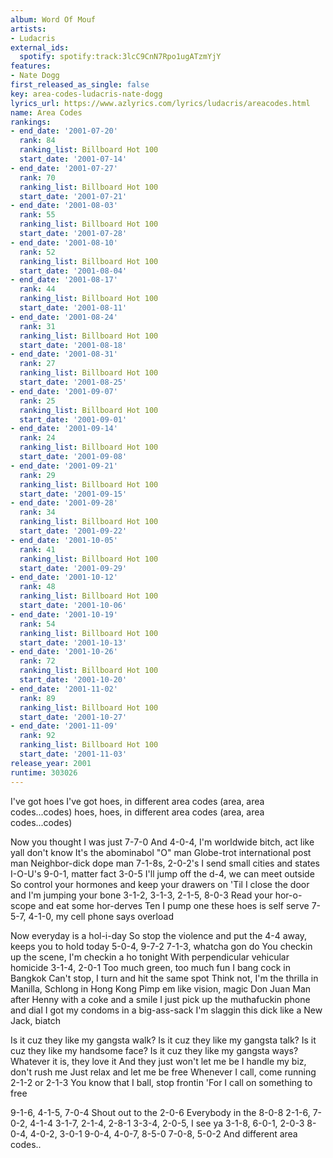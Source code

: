 ```yaml
---
album: Word Of Mouf
artists:
- Ludacris
external_ids:
  spotify: spotify:track:3lcC9CnN7Rpo1ugATzmYjY
features:
- Nate Dogg
first_released_as_single: false
key: area-codes-ludacris-nate-dogg
lyrics_url: https://www.azlyrics.com/lyrics/ludacris/areacodes.html
name: Area Codes
rankings:
- end_date: '2001-07-20'
  rank: 84
  ranking_list: Billboard Hot 100
  start_date: '2001-07-14'
- end_date: '2001-07-27'
  rank: 70
  ranking_list: Billboard Hot 100
  start_date: '2001-07-21'
- end_date: '2001-08-03'
  rank: 55
  ranking_list: Billboard Hot 100
  start_date: '2001-07-28'
- end_date: '2001-08-10'
  rank: 52
  ranking_list: Billboard Hot 100
  start_date: '2001-08-04'
- end_date: '2001-08-17'
  rank: 44
  ranking_list: Billboard Hot 100
  start_date: '2001-08-11'
- end_date: '2001-08-24'
  rank: 31
  ranking_list: Billboard Hot 100
  start_date: '2001-08-18'
- end_date: '2001-08-31'
  rank: 27
  ranking_list: Billboard Hot 100
  start_date: '2001-08-25'
- end_date: '2001-09-07'
  rank: 25
  ranking_list: Billboard Hot 100
  start_date: '2001-09-01'
- end_date: '2001-09-14'
  rank: 24
  ranking_list: Billboard Hot 100
  start_date: '2001-09-08'
- end_date: '2001-09-21'
  rank: 29
  ranking_list: Billboard Hot 100
  start_date: '2001-09-15'
- end_date: '2001-09-28'
  rank: 34
  ranking_list: Billboard Hot 100
  start_date: '2001-09-22'
- end_date: '2001-10-05'
  rank: 41
  ranking_list: Billboard Hot 100
  start_date: '2001-09-29'
- end_date: '2001-10-12'
  rank: 48
  ranking_list: Billboard Hot 100
  start_date: '2001-10-06'
- end_date: '2001-10-19'
  rank: 54
  ranking_list: Billboard Hot 100
  start_date: '2001-10-13'
- end_date: '2001-10-26'
  rank: 72
  ranking_list: Billboard Hot 100
  start_date: '2001-10-20'
- end_date: '2001-11-02'
  rank: 89
  ranking_list: Billboard Hot 100
  start_date: '2001-10-27'
- end_date: '2001-11-09'
  rank: 92
  ranking_list: Billboard Hot 100
  start_date: '2001-11-03'
release_year: 2001
runtime: 303026
---
```

I've got hoes
I've got hoes, in different area codes (area, area codes...codes)
hoes, hoes, in different area codes (area, area codes...codes)


Now you thought I was just 7-7-0
And 4-0-4, I'm worldwide bitch, act like yall don't know
It's the abominabol "O" man
Globe-trot international post man
Neighbor-dick dope man
7-1-8s, 2-0-2's
I send small cities and states I-O-U's
9-0-1, matter fact 3-0-5
I'll jump off the d-4, we can meet outside
So control your hormones and keep your drawers on
'Til I close the door and I'm jumping your bone
3-1-2, 3-1-3, 2-1-5, 8-0-3
Read your hor-o-scope and eat some hor-derves
Ten I pump one these hoes is self serve
7-5-7, 4-1-0, my cell phone says overload




Now everyday is a hol-i-day
So stop the violence and put the 4-4 away, keeps you to hold today
5-0-4, 9-7-2
7-1-3, whatcha gon do
You checkin up the scene, I'm checkin a ho tonight
With perpendicular vehicular homicide
3-1-4, 2-0-1
Too much green, too much fun
I bang cock in Bangkok
Can't stop, I turn and hit the same spot
Think not, I'm the thrilla in Manilla,
Schlong in Hong Kong
Pimp em like vision, magic Don Juan
Man after Henny with a coke and a smile
I just pick up the muthafuckin phone and dial
I got my condoms in a big-ass-sack
I'm slaggin this dick like a New Jack, biatch


Is it cuz they like my gangsta walk?
Is it cuz they like my gangsta talk?
Is it cuz they like my handsome face?
Is it cuz they like my gangsta ways?
Whatever it is, they love it
And they just won't let me be
I handle my biz, don't rush me
Just relax and let me be free
Whenever I call, come running
2-1-2 or 2-1-3
You know that I ball, stop frontin
'For I call on something to free

9-1-6, 4-1-5, 7-0-4
Shout out to the 2-0-6
Everybody in the 8-0-8
2-1-6, 7-0-2, 4-1-4
3-1-7, 2-1-4, 2-8-1
3-3-4, 2-0-5, I see ya
3-1-8, 6-0-1, 2-0-3
8-0-4, 4-0-2, 3-0-1
9-0-4, 4-0-7, 8-5-0
7-0-8, 5-0-2
And different area codes..
